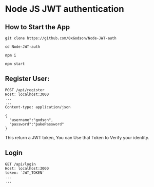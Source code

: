 # Node JS JWT authentication

## How to Start the App

```
git clone https://github.com/0xGodson/Node-JWT-auth

cd Node-JWT-auth

npm i

npm start
```

## Register User:

```
POST /api/register
Host: localhost:3000
...
...
Content-type: application/json

{
  "username":"godson",
  "password":"pakePassword"
}
```
This return a JWT token, You can Use that Token to Verify your identity. 

## Login

```
GET /api/login
Host: localhost:3000
token: `JWT_TOKEN`
...
...

```

